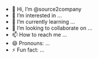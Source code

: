- 👋 Hi, I’m @source2company
- 👀 I’m interested in ...
- 🌱 I’m currently learning ...
- 💞️ I’m looking to collaborate on ...
- 📫 How to reach me ...
- 😄 Pronouns: ...
- ⚡ Fun fact: ...

<!---
source2company/source2company is a ✨ special ✨ repository because its `README.md` (this file) appears on your GitHub profile.
You can click the Preview link to take a look at your changes.
--->
